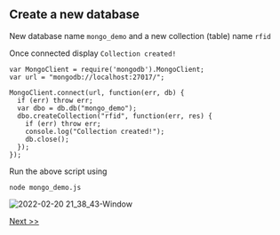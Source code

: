 ## Create a new database

New database name `mongo_demo` and a new collection (table) name `rfid`

Once connected display `Collection created!`

```
var MongoClient = require('mongodb').MongoClient;
var url = "mongodb://localhost:27017/";

MongoClient.connect(url, function(err, db) {
  if (err) throw err;
  var dbo = db.db("mongo_demo");
  dbo.createCollection("rfid", function(err, res) {
    if (err) throw err;
    console.log("Collection created!");
    db.close();
  });
});
```

Run the above script using

```
node mongo_demo.js
```

![2022-02-20 21_38_43-Window](https://user-images.githubusercontent.com/55657279/154848033-25dd7909-d630-408b-86d7-e3d7611734cd.png)

[Next >>](2.md)
